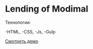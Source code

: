 # Lending of Modimal

Технологии:

-HTML,
-CSS,
-Js,
-Gulp

[Смотреть демо](https://moonsh1nee.github.io/Modimal/)
